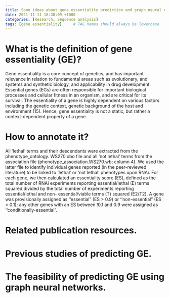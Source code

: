 ```yaml
---
title: Some ideas about gene essentiality prediction and graph neural network
date: 2021-11-11 18:38:09 +1000
categories: [Research, Sequence analysis]
tags: [gene essentiality]     # TAG names should always be lowercase
---
```


# What is the definition of gene essentiality (GE)?
Gene essentiality is a core concept of genetics, and has important relevance in relation to fundamental areas such as evolutionary, and systems and synthetic biology, and applicability in drug development. Essential genes (EGs) are often responsible for important biological processes and cellular fitness in an organism, and are critical for its survival. The essentiality of a gene is highly dependent on various factors including the genetic context, genetic background of the host and environment (15). Hence, gene essentiality is not a static, but rather a context-dependent property of a gene.

# How to annotate it?
All ‘lethal’ terms and their descendants were extracted from the phenotype_ontology. WS270.obo file and all ‘not lethal’ terms from the association file (phenotype_association.WS270.wb; column 4). We used the latter file to identify individual genes reported (in the peer-reviewed literature) to be linked to ‘lethal’ or ‘not lethal’ phenotypes upon RNAi. For each gene, we then calculated an essentiality score (ES), defined as the total number of RNAi experiments reporting essential/lethal (E) terms squared divided by the total number of experiments reporting essential/lethal and non- essential/viable terms (T) squared (E2/T2). A gene was provisionally assigned as ‘‘essential” (ES > 0.9) or ‘‘non-essential” (ES < 0.1); any other genes with an ES between !0.1 and 0.9 were assigned as ‘‘conditionally-essential”.

# Related publication resources.

# Previous studies of predicting GE.

# The feasibility of predicting GE using graph neural networks.

